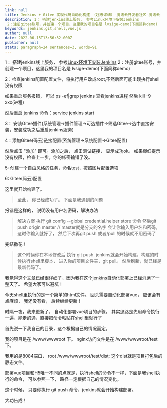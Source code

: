 ```yaml
---
link: null
title: Jenkins + Gitee 实现代码自动化构建 （超级详细）-腾讯云开发者社区-腾讯云
description: 1： 搭建jenkins线上服务， 参考Linux环境下安装Jenkins
 2：注册gitee账号，并创建一个项目，这里我的项目名是 lvsige-demo(下面简称demo)
keywords: jenkins,git,shell,vue.js
author: null
date: 2022-06-15T13:56:32.000Z
publisher: null
stats: paragraph=24 sentences=3, words=91
---
```

1： 搭建jenkins线上服务， 参考[Linux环境下安装Jenkins](/developer/tools/blog-entry?target=http://101.35.120.154/archives/12) 2：注册gitee账号，并创建一个项目，这里我的项目名是 lvsige-demo(下面简称demo)

2：检查jenkins配置配置文件，将执行用户改成root,不然后面可能出现执行shell没有权限

如果重启服务报错， 可以 ps -ef|grep jenkins 查看jenkins进程 然后 kill -9 xxx(进程)

然后重启 jenkins 命令：service jenkins start

3： 安装Gitee插件(系统管理->插件管理->可选插件->筛选Gitee->选中直接安装，安装成功之后重启jenkins服务)

4：添加Gitee(码云)链接配置(系统管理->系统配置->Gitee配置)

然后点击 "添加" 即可。添加之后， 点击测试链接， 显示成功ok。 如果爆红提示没有权限，检查上一步，你的帐密输错了没。

5: 创建一个自由风格的任务，命名test，按照图片配置选项

6: Gitee(码云)配置

这里就开始构建了。

> 至此， 你已经成功了。 下面是我遇到的问题

报错是这样的， 说明没有用户名密码，解决办法

> 解决方案 执行 git config --global credential.helper store 命令 然后git push origin master // master就是分支的名字 会让你输入用户名和密码，这时你输入就好了， 然后下次再git push 或者/pull 的时候就不用密码了

完结撒花！

> 这个时候你在本地修改后 执行 git push. jenkins就会开始构建，构建的时候执行shell里脚本， 进入你的项目文件夹，git pull。 然后刷新，就已经是最新代码了。

我觉得这个文章已经很详细了，因为我在这个jenkins自动化部署上已经消磨了一整天了。 希望大家可以避坑！

今天shell里执行的是一个简单的html文件。 回头需要自动化部署vue， 应该会有点麻烦， 我还没有看， 后续继续更新！

时隔一夜，我来更新了， 自动化部署vue项目的步骤。 其实思路是先用命令执行一遍，能走的通，直接把命令粘贴在shell里就行了

首先说一下我自己的目录，这个根据自己的情况而定。

我的项目是在 /www/wwwroot 下。 nginx访问文件是在 /www/wwwroot/test下。

我用的是8084端口， root /www/wwwroot/test/dist; 这个dist就是项目打包后的静态文件。

部署vue项目和H5唯一不同的点就是，执行shell的命令不一样，下面是我shell执行的命令， 可以参照一下， 路径一定根据自己的情况变化。

这个时候， 只要你执行 git push 命令，jenkins就会开始构建部署。

大功告成！
